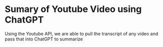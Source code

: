 # Sumary of Youtube Video using ChatGPT

Using the Youtube API, we are able to pull the transcript of any video and pass that into ChatGPT to summarize
